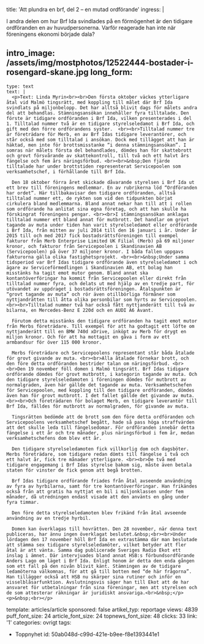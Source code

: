 title: 'Att plundra en brf, del 2 – en mutad ordförande'
ingress: |
  <p><span class="TextRun SCXW149847444"><span class="NormalTextRun SCXW149847444">I andra delen om hur Brf Ida svindlades på en förmögenhet är den tidigare ordföranden en av huvudpersonerna. Varför reagerade han inte när föreningens ekonomi började dala?</span></span>
  </p>
  
intro_image: /assets/img/mostphotos/12522444-bostader-i-rosengard-skane.jpg
long_form:
  -
    type: text
    text: |
      <p>Text: Linda Myrin<br><br>Den första oktober väckes ytterligare åtal vid Malmö tingsrätt, med koppling till målet där Brf Ida svindlats på miljonbelopp. Det har alltså blivit dags för målets andra del att behandlas. Stämningsansökan innehåller fyra tilltalade. Den förste är tidigare ordföranden i Brf Ida, vilken presenterades i del 1. Tilltalad nummer två är en tidigare styrelseledamot i Brf Ida, och gift med den förre ordförandens syster.  <br><br>Tilltalad nummer tre är företrädare för Merb, en av Brf Idas tidigare leverantörer, och står också med som tilltalad i ansökan. Dock med tillägget att han är häktad, men inte för brottsmisstanke “i denna stämningsansökan”. I somras när målets första del behandlades, dömdes han för skattebrott och grovt försvårande av skattekontroll, till två och ett halvt års fängelse och fem års näringsförbud. <br><br>&nbsp;Den fjärde tilltalade har under brottstiden representerat Servicepoolen som verksamhetschef, i förhållande till Brf Ida. 
      
      Den 18 oktober förra året skickade dåvarande styrelsen i Brf Ida ut ett brev till föreningens medlemmar. En av rubrikerna löd “Ordföranden har ordet”. Här tillbakavisar den tidigare ordföranden, alltså tilltalad nummer ett, de rykten som vid den tidpunkten börjat cirkulera bland medlemmarna. Bland annat nekar han till att i rollen som ordförande ha anlitat sina egna företag, och att han skulle ha förskingrat föreningens pengar. <br><br>I stämningsansökan anklagas tilltalad nummer ett bland annat för mutbrott. Det handlar om grovt tagande av muta under tiden han varit styrelseledamot eller ordförande i Brf Ida, från mitten av juli 2014 till den 16 januari i år. Under år 2015 till och med 2017 fick bostadsrättsföreningen till exempel fakturor från Merb Enterprise Limited UK Filial (Merb) på 69 miljoner kronor, och fakturor från Servicepoolen i Skandinavien AB (Servicepoolen) på över 37 miljoner kronor. I båda fallen uppgavs fakturorna gälla olika fastighetsprojekt. <br><br>&nbsp;Under samma tidsperiod var Brf Idas tidigare ordförande även styrelseledamot i och ägare av Serviceförmedlingen i Skandinavien AB, ett bolag han misstänks ha tagit emot mutor genom. Bland annat ska kontantöverföringar ha kommit från Servicepoolen eller direkt från tilltalad nummer fyra, och delats ut med hjälp av en tredje part, för utövandet av uppdraget i bostadsrättsföreningen. Åtalspunkten är “grovt tagande av muta” och rör även otillbörliga förmåner som nyttjandrätten till åtta olika personbilar som hyrts av Servicepoolen. <br><br>Tilltalad nummer två har också fått nyttjanderätt till två av bilarna, en Mercedes-Benz E 220d och en AUDI A6 Avant.   
      
      Förutom detta misstänks den tidigare ordföranden ha tagit emot mutor från Merbs företrädare. Till exempel för att ha godtagit ett löfte om nyttjanderätt till en BMW 740d xDrive, inköpt av Merb för drygt en miljon kronor. Och för att ha mottagit en gåva i form av ett armbandsur för över 115 000 kronor. 
      
      Merbs företrädare och Servicepoolens representant står båda åtalade för grovt givande av muta. <br><br>Alla åtalade förnekar brott, och den före detta ordföranden bestrider talan om näringsförbud. <br><br>Den 19 november föll domen i Malmö tingsrätt. Brf Idas tidigare ordförande dömdes för grovt mutbrott, i kategorin tagande av muta. Och den tidigare styrelseledamoten i föreningen dömdes för mutbrott av normalgraden, även här gällde det tagande av muta. Verksamhetschefen för Servicepoolen, med koppling till den tidigare ordföranden, dömdes även han för grovt mutbrott. I det fallet gällde det givande av muta. <br><br>Och företrädaren för bolaget Merb, en tidigare leverantör till Brf Ida, fälldes för mutbrott av normalgraden, för givande av muta.  
      
      Tingsrätten bedömde att de brott som den före detta ordföranden och Servicepoolens verksamhetschef begått, hade så pass höga straffvärden att det skulle leda till fängelsedomar. För ordföranden innebär detta fängelse i ett år och tre månader, plus näringsförbud i fem år, medan verksamhetschefens dom blev ett år.   
      
      Den tidigare styrelseledamoten fick villkorlig dom och dagsböter. Merbs företrädare, som tidigare redan dömts till fängelse i två och ett halvt år, fick tre månader ytterligare. <br><br>De två med tidigare engagemang i Brf Idas styrelse bakom sig, måste även betala staten för vinster de fick genom att begå brotten.    
      
      Brf Idas tidigare ordförande friades från åtal avseende användning av fyra av hyrbilarna, samt för tre kontantöverföringar. Han frikändes också från att gratis ha nyttjat en bil i miljonklassen under fem månader, då utredningen endast visade att den använts en gång under fyra timmar. 
      
      Den före detta styrelseledamoten blev frikänd från åtal avseende användning av en tredje hyrbil. 
      
      Domen kan överklagas till hovrätten. Den 28 november, när denna text publiceras, har ännu ingen överklagat beslutet.&nbsp;<br><br>Under lördagen den 17 november höll Brf Ida en extrastämma där man beslutade att stämma sex tidigare styrelseledamöter, vilket betyder att fler åtal är att vänta. Samma dag publicerade Sveriges Radio Ekot ett inslag i ämnet. Där intervjuades bland annat HSB:s förbundsordförande Anders Lago om läget i Brf Ida. Enligt honom är detta den enda gången som ett fall på den nivån blivit känt. Stämningen av de tidigare ledamöterna välkomnas, för att gå till botten med “de här frågorna”. Han tillägger också att HSB nu skärper sina rutiner och inför en visselblåsarfunktion. Avslutningsvis säger han till Ekot att de har ansvaret för utbetalningar från sina föreningar, men att styrelsen och de som attesterar räkningar är juridiskt ansvariga.<br>&nbsp;</p><p>&nbsp;<br></p>
      
template: articles/article
sponsored: false
artikel_typ: reportage
views: 4839
puff_font_size: 24
article_font_size: 24
topnews_font_size: 48
clicks: 33
link: '1'
categories: ovrigt
tags:
  - Toppnyhet
id: 50ab048d-c99d-421e-b9ee-f8e1393441e1
